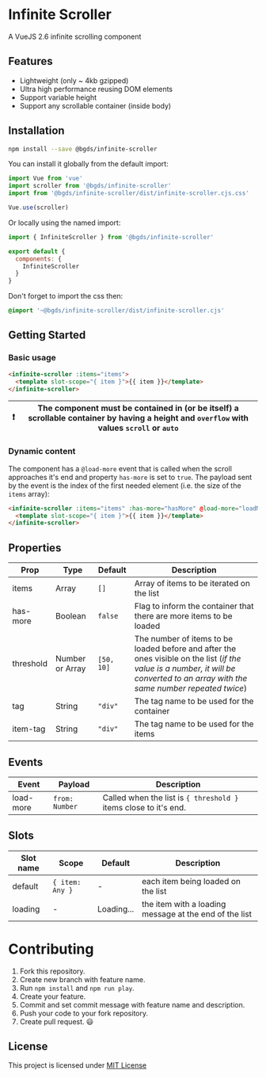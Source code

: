 # Infinite Scroller

A VueJS 2.6 infinite scrolling component

## Features

* Lightweight (only ~ 4kb gzipped)
* Ultra high performance reusing DOM elements
* Support variable height
* Support any scrollable container (inside body)

## Installation

```sh
npm install --save @bgds/infinite-scroller
```

You can install it globally from the default import:
```javascript
import Vue from 'vue'
import scroller from '@bgds/infinite-scroller'
import from '@bgds/infinite-scroller/dist/infinite-scroller.cjs.css'

Vue.use(scroller)
```

Or locally using the named import:
```javascript
import { InfiniteScroller } from '@bgds/infinite-scroller'

export default {
  components: {
    InfiniteScroller
  }
}
```

Don't forget to import the css then:
```css
@import '~@bgds/infinite-scroller/dist/infinite-scroller.cjs'
```

## Getting Started

### Basic usage

```html
<infinite-scroller :items="items">
  <template slot-scope="{ item }">{{ item }}</template>
</infinite-scroller>
```

| ❗️ |  The component must be contained in (or be itself) a scrollable container by having a height and `overflow` with values `scroll` or `auto`|
|----|-------------------------------------------------------------------------------------------------------------------------------------------|

### Dynamic content

The component has a `@load-more` event that is called when the scroll approaches it's end and property `has-more` is set to `true`. The payload sent by the event is the index of the first needed element (i.e. the size of the `items` array):

```html
<infinite-scroller :items="items" :has-more="hasMore" @load-more="loadMore">
  <template slot-scope="{ item }">{{ item }}</template>
</infinite-scroller>
```

## Properties

| Prop      | Type            | Default    | Description                                                         |
| --------  | --------------- | ---------- | ------------------------------------------------------------------- |
| items     | Array           | `[]`       | Array of items to be iterated on the list                           |
| has-more  | Boolean         | `false`    | Flag to inform the container that there are more items to be loaded |
| threshold | Number or Array | `[50, 10]` | The number of items to be loaded before and after the ones visible on the list (*if the value is a number, it will be converted to an array with the same number repeated twice*) |
| tag       | String          | `"div"`    | The tag name to be used for the container                           |
| item-tag  | String          | `"div"`    | The tag name to be used for the items                               |

## Events

| Event     | Payload        | Description                                                      |
| --------- | -------------- | ---------------------------------------------------------------- |
| load-more | `from: Number` | Called when the list is `{ threshold }` items close to it's end. |

## Slots

| Slot name | Scope           | Default    | Description                                            |
| --------- | --------------- | ---------- | ------------------------------------------------------ |
| default   | `{ item: Any }` | -          | each item being loaded on the list                     |
| loading   | -               | Loading... | the item with a loading message at the end of the list |

# Contributing

1. Fork this repository.
2. Create new branch with feature name.
3. Run `npm install` and `npm run play`.
4. Create your feature.
5. Commit and set commit message with feature name and description.
6. Push your code to your fork repository.
7. Create pull request. 😃

## License

This project is licensed under [MIT License](http://en.wikipedia.org/wiki/MIT_License)
